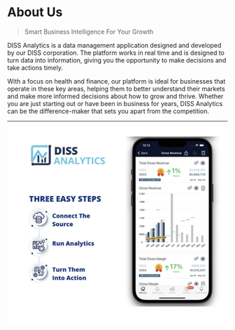 # About Us

> Smart Business Intelligence For Your Growth

<p>
DISS Analytics is a data management application designed and developed by our DISS corporation. The platform works in real time and is designed to turn data into information, giving you the opportunity to make decisions and take actions timely.
</p>

<p>
 With a focus on health and finance, our platform is ideal for businesses that operate in these key areas, helping them to better understand their markets and make more informed decisions about how to grow and thrive. Whether you are just starting out or have been in business for years, DISS Analytics can be the difference-maker that sets you apart from the competition.
</p>

<hr>
<img src="_media/Portada About Us 2.jpg" alt="Preview DISS Analytics" class="img-responsive">
